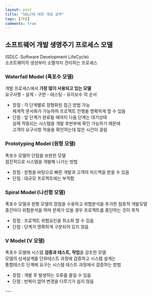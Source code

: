 ```yaml
---
layout: post
title: "SDLC에 대한 개념 공부"
tags: [개념]
comments: true
---
```



## 소프트웨어 개발 생명주기 프로세스 모델 

(SDLC :Software Development LifeCycle) <br>
소프트웨어의 생성부터 소멸까지 관리하는 프로세스

### Waterfall Model (폭포수 모델) 

<p>

개발 프로세스에서 <strong>가장 많이 사용되고 있는 모델</strong><br>
요구사항 - 설계 - 구현 - 테스팅 - 유지보수 의 순서<br>
<ul>

<li> 장점 : 
각 단계별로 정형화된 접근 방법 가능<br>
체계적 문서화가 가능하여 프로젝트 진행을 명확하게 할 수 있음</li>
<li> 단점 : 
앞 단계가 완료될 때까지 다음 단계는 대기상태<br>
실제 작동되는 시스템을 개발 후반부에 확인 가능하기 때문에<br>
고객이 요구사항 적용을 확인하는데 많은 시간이 걸림</li>

</ul>

</p>

### Prototyping Model (원형 모델) 

<p>

폭포수 모델의 단점을 보완한 모델<br>
점진적으로 시스템을 개발해 나가는 방법<br>
<ul>

<li> 장점 : 원형을 바탕으로 빠른 개발과 고객의 피드백을 받을 수 있음</li>
<li> 단점 : 대규모 프로젝트에는 부적합 </li>

</ul>

</p>


### Spiral Model (나선형 모델) 

<p>

폭포수 모델과 원형 모델의 장점을 수용하고 위험분석을 추가한 점층적 개발모델<br>
중간마다 위험분석을 하며 문제가 있을 경우 프로젝트를 중단하는 것이 목적<br>
<ul>

<li> 장점 : 프로젝트 위험요인을 최소화 할 수 있음</li>
<li> 단점 : 단계가 명확하게 구분되어 있지 않음 </li>

</ul>

</p>

### V Model (V 모델) 

<p>

폭포수 모델에 시스템 <strong>검증과 테스트, 작업</strong>을 강조한 모델<br>
모델의 상세설계를 단위테스트 과정에 검증하고 시스템 설계는<br>
통합테스트 단계에 요구는 시스템 테스트 과정에서 검증하는 방법<br>
<ul>

<li> 장점 : 개발 후 발생하는 오류를 줄일 수 있음</li>
<li> 단점 : 반복이 없어 변경을 다루기가 쉽지 않음 </li>

</ul>

</p>
---
